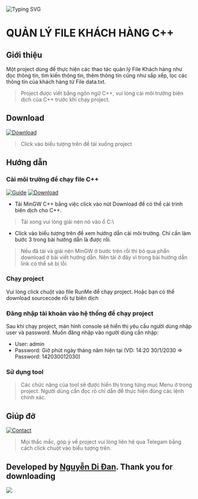 <p
     <a href="https://t.me/MHZidane"><img src="https://readme-typing-svg.herokuapp.com?font=Fira+Code&pause=1000&color=8E1A&width=500&lines=PROJECT+IS+CREATED+BY+NGUYỄN+DI+ĐAN" alt="Typing SVG" />
     </a>
 </p>

# **QUẢN LÝ FILE KHÁCH HÀNG C++**
## **Giới thiệu**
Một project dùng để thực hiện các thao tác quản lý File Khách hàng như đọc thông tin, tìm kiến thông tin, thêm thông tin cũng như sắp xếp, lọc các thông tin của khách hàng từ File data.txt.
> Project được viết bằng ngôn ngữ C++, vui lòng cài môi trường biên dịch của C++ trước khi chạy project.
## **Download**
[![Download](https://img.shields.io/badge/Download-Here-yellow)](https://github.com/dannguyenmessi1705/AssignmentComputerProgramming/releases)
> Click vào biểu tượng trên để tải xuống project
## **Hướng dẫn**
### Cài môi trường để chạy file C++
[![Guide](https://img.shields.io/badge/Guide-C%2B%2B-green)](https://codelearn.io/sharing/cai-vscode-lap-trinh-cpp-de-nhat) [![Download](https://img.shields.io/badge/Download-MinGW-yellow)](https://mega.nz/file/Yst3xBLa#NlHoXHnCvibkYj0mjD1uoHMkmCQ97KSdEWYAXswjOyA) 
- Tải MinGW C++ bằng việc click vào nút Download để có thể cài trình biên dịch cho C++.
> Tải xong vui lòng giải nén nó vào ổ C:\
- Click vào biểu tượng trên để xem hướng dẫn cài môi trường. Chỉ cần làm bước 3 trong bài hướng dẫn là được rồi.
> Nếu đã tải và giải nén MinGW ở bước trên rồi thì bỏ qua phần download ở bài viết hướng dẫn. Nên tải ở đây vì trong bài hướng dẫn link có thể sẽ bị lỗi.
### Chạy project
Vui lòng click chuột vào file RunMe để chạy project. Hoặc bạn có thể download sourcecode rồi tự biên dịch
### Đăng nhập tài khoản vào hệ thống để chạy project
Sau khi chạy project, màn hình console sẽ hiển thị yêu cầu người dùng nhập user và password. Muốn đăng nhập vào người dùng cần nhập:
- User: admin
- Password: Giờ phút ngày tháng năm hiện tại (VD: 14:20 30/1/2030 => Password: 142030012030)
### Sử dụng tool
> Các chức năng của tool sẽ được hiển thị trong từng mục Menu ở trong project. Người dùng cần đọc rõ chỉ dẫn để thực hiện đúng các lệnh chính xác. 
## **Giúp đỡ**
[![Contact](https://img.shields.io/badge/Contact-Telegram-blue)](https://t.me/MHZidane)
> Mọi thắc mắc, góp ý về project vui lòng liên hệ qua Telegam bằng cách click chuột vào biểu tượng trên.
## **Developed by [Nguyễn Di Đan](http://nguyendidan.199z.net). Thank you for downloading**
![](https://thaitrien.com/wp-content/uploads/2021/06/QATAR-2022-WORLCUP-LOGO.jpg)
